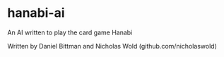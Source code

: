 hanabi-ai
=========

An AI written to play the card game Hanabi

Written by Daniel Bittman and Nicholas Wold (github.com/nicholaswold)

